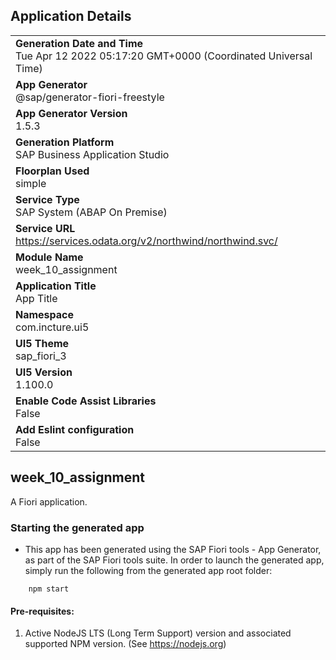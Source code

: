 ## Application Details
|               |
| ------------- |
|**Generation Date and Time**<br>Tue Apr 12 2022 05:17:20 GMT+0000 (Coordinated Universal Time)|
|**App Generator**<br>@sap/generator-fiori-freestyle|
|**App Generator Version**<br>1.5.3|
|**Generation Platform**<br>SAP Business Application Studio|
|**Floorplan Used**<br>simple|
|**Service Type**<br>SAP System (ABAP On Premise)|
|**Service URL**<br>https://services.odata.org/v2/northwind/northwind.svc/
|**Module Name**<br>week_10_assignment|
|**Application Title**<br>App Title|
|**Namespace**<br>com.incture.ui5|
|**UI5 Theme**<br>sap_fiori_3|
|**UI5 Version**<br>1.100.0|
|**Enable Code Assist Libraries**<br>False|
|**Add Eslint configuration**<br>False|

## week_10_assignment

A Fiori application.

### Starting the generated app

-   This app has been generated using the SAP Fiori tools - App Generator, as part of the SAP Fiori tools suite.  In order to launch the generated app, simply run the following from the generated app root folder:

```
    npm start
```

#### Pre-requisites:

1. Active NodeJS LTS (Long Term Support) version and associated supported NPM version.  (See https://nodejs.org)


